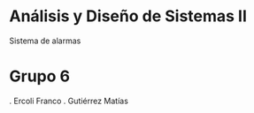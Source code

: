 # Análisis y Diseño de Sistemas II
 Sistema de alarmas
# Grupo 6
 . Ercoli Franco
 . Gutiérrez Matías
